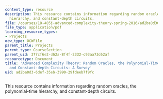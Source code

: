 ```yaml
---
content_type: resource
description: This resource contains information regarding random oracles, the polynomial-time
  hierarchy, and constant-depth circuits.
file: /courses/18-405j-advanced-complexity-theory-spring-2016/ad2ba0d36def35eb399029fdeeb7f9fc_MIT18_405JS16_RandomOracle.pdf
file_type: application/pdf
learning_resource_types:
- Projects
ocw_type: OCWFile
parent_title: Projects
parent_type: CourseSection
parent_uid: 377cf6e2-d62a-8f4f-2332-c93aa73d62af
resourcetype: Document
title: 'Advanced Complexity Theory: Random Oracles, the Polynomial-Time Hierarchy,
  and Constant-depth Circuits: A Survey'
uid: ad2ba0d3-6def-35eb-3990-29fdeeb7f9fc
---
```

This resource contains information regarding random oracles, the polynomial-time hierarchy, and constant-depth circuits.

